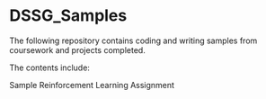 # DSSG_Samples

The following repository contains coding and writing samples from coursework and projects completed.

The contents include:

Sample Reinforcement Learning Assignment

